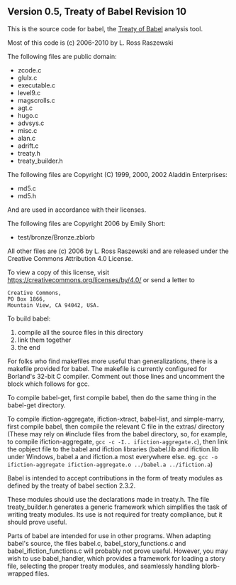 ## Version 0.5, Treaty of Babel Revision 10

This is the source code for babel, the [Treaty of Babel][babel] analysis tool.

[babel]: https://babel.ifarchive.org/

Most of this code is (c) 2006-2010 by L. Ross Raszewski

The following files are public domain:

- zcode.c
- glulx.c
- executable.c
- level9.c
- magscrolls.c
- agt.c
- hugo.c
- advsys.c
- misc.c
- alan.c
- adrift.c
- treaty.h
- treaty_builder.h

The following files are Copyright (C) 1999, 2000, 2002 Aladdin Enterprises:

- md5.c
- md5.h

And are used in accordance with their licenses.

The following files are Copyright 2006 by Emily Short:

- test/bronze/Bronze.zblorb

All other files are (c) 2006 by L. Ross Raszewski and are released under
the Creative Commons Attribution 4.0 License.

To view a copy of this license, visit
https://creativecommons.org/licenses/by/4.0/ or send a letter to

    Creative Commons,
    PO Box 1866,
    Mountain View, CA 94042, USA.

To build babel:

1. compile all the source files in this directory
2. link them together
3. the end

For folks who find makefiles more useful than generalizations, there is a
makefile provided for babel.  The makefile is currently configured for
Borland's 32-bit C compiler.  Comment out those lines and uncomment the block
which follows for gcc.

To compile babel-get, first compile babel, then do the same thing in the
babel-get directory.

To compile ifiction-aggregate, ifiction-xtract, babel-list, and simple-marry,
first compile babel, then compile the relevant C file in the extras/ directory
(These may rely on #include files from the babel directory, so, for example,
to compile ifiction-aggregate, `gcc -c -I.. ifiction-aggregate.c`), then link the
opbject file to the babel and ifiction libraries (babel.lib and ifiction.lib
under Windows, babel.a and ifiction.a most everywhere else.  eg.
`gcc -o ifiction-aggregate ifiction-aggregate.o ../babel.a ../ifiction.a`)

Babel is intended to accept contributions in the form of treaty modules
as defined by the treaty of babel section 2.3.2.

These modules should use the declarations made in treaty.h.
The file treaty_builder.h generates a generic framework which simplifies
the task of writing treaty modules.  Its use is not required for treaty
compliance, but it should prove useful.

Parts of babel are intended for use in other programs.  When adapting
babel's source, the files babel.c, babel_story_functions.c and
babel_ifiction_functions.c will probably not prove useful.  However, you
may wish to use babel_handler, which provides a framework for loading a
story file, selecting the proper treaty modules, and seamlessly handling
blorb-wrapped files.

